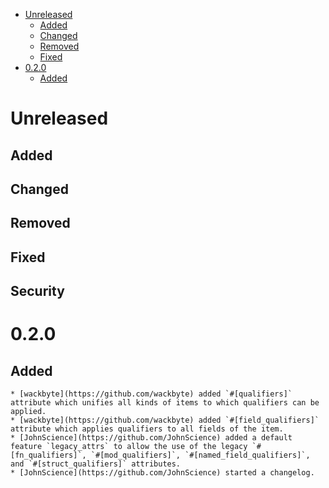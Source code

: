 <!-- TODO: Eventually this should be auto-generated -->

- [Unreleased](#unreleased)
  - [Added](#added)
  - [Changed](#changed)
  - [Removed](#removed)
  - [Fixed](#fixed)
- [0.2.0](#020)
  - [Added](#added-1)

# Unreleased 

## Added
## Changed
## Removed
## Fixed
## Security

# 0.2.0

## Added

    * [wackbyte](https://github.com/wackbyte) added `#[qualifiers]` attribute which unifies all kinds of items to which qualifiers can be applied.
    * [wackbyte](https://github.com/wackbyte) added `#[field_qualifiers]` attribute which applies qualifiers to all fields of the item.
    * [JohnScience](https://github.com/JohnScience) added a default feature `legacy_attrs` to allow the use of the legacy `#[fn_qualifiers]`, `#[mod_qualifiers]`, `#[named_field_qualifiers]`, and `#[struct_qualifiers]` attributes.
    * [JohnScience](https://github.com/JohnScience) started a changelog.
